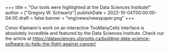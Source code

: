 +++
title = "Our tools were highlighted at the Data Sciences Institute!"
author = ["Gregory W. Schwartz"]
publishDate = 2022-10-04T00:00:00-04:00
draft = false
banner = "img/news/newspaper.png"
+++

Conor Klamann's work on an interactive TooManyCells interface is absolutely
incredible and featured by the Data Sciences Institute. Check out the article at
<https://datasciences.utoronto.ca/building-data-science-software-to-help-the-fight-against-cancer/>
